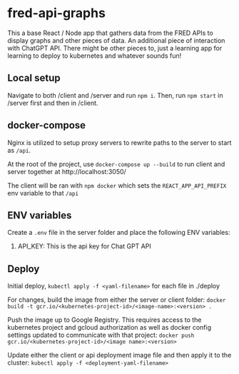 # fred-api-graphs

This a base React / Node app that gathers data from the FRED APIs to display graphs and other pieces of data.
An additional piece of interaction with ChatGPT API. There might be other pieces to, just a learning app for learning
to deploy to kubernetes and whatever sounds fun!

## Local setup

Navigate to both /client and /server and run `npm i`. Then, run `npm start` in /server first and then in /client.

## docker-compose

Nginx is utilized to setup proxy servers to rewrite paths to the server to start as `/api`.

At the root of the project, use `docker-compose up --build` to run client and server together at http://localhost:3050/

The client will be ran with `npm docker` which sets the `REACT_APP_API_PREFIX` env variable to that `/api`

## ENV variables

Create a `.env` file in the server folder and place the following ENV variables:
1. API_KEY: This is the api key for Chat GPT API

## Deploy

Initial deploy, `kubectl apply -f <yaml-filename>` for each file in ./deploy

For changes, build the image from either the server or client folder: `docker build -t gcr.io/<kubernetes-project-id>/<image-name>:<version> .`

Push the image up to Google Registry. This requires access to the kubernetes project and gcloud authorization as well as
docker config settings updated to communicate with that project: `docker push gcr.io/<kubernetes-project-id>/<image name>:<version>`

Update either the client or api deployment image file and then apply it to the cluster: `kubectl apply -f <deployment-yaml-filename>`
